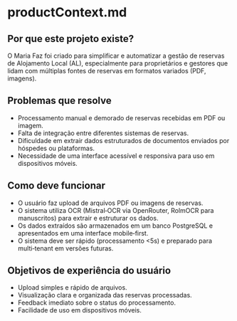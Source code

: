 # productContext.md

## Por que este projeto existe?
O Maria Faz foi criado para simplificar e automatizar a gestão de reservas de Alojamento Local (AL), especialmente para proprietários e gestores que lidam com múltiplas fontes de reservas em formatos variados (PDF, imagens).

## Problemas que resolve
- Processamento manual e demorado de reservas recebidas em PDF ou imagem.
- Falta de integração entre diferentes sistemas de reservas.
- Dificuldade em extrair dados estruturados de documentos enviados por hóspedes ou plataformas.
- Necessidade de uma interface acessível e responsiva para uso em dispositivos móveis.

## Como deve funcionar
- O usuário faz upload de arquivos PDF ou imagens de reservas.
- O sistema utiliza OCR (Mistral‑OCR via OpenRouter, RolmOCR para manuscritos) para extrair e estruturar os dados.
- Os dados extraídos são armazenados em um banco PostgreSQL e apresentados em uma interface mobile‑first.
- O sistema deve ser rápido (processamento <5s) e preparado para multi‑tenant em versões futuras.

## Objetivos de experiência do usuário
- Upload simples e rápido de arquivos.
- Visualização clara e organizada das reservas processadas.
- Feedback imediato sobre o status do processamento.
- Facilidade de uso em dispositivos móveis.
